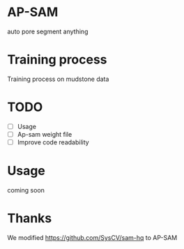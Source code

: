 # AP-SAM
auto pore segment anything

# Training process
Training process on mudstone data


# TODO 
- [ ] Usage
- [ ] Ap-sam weight file
- [ ] Improve code readability

# Usage
coming soon

# Thanks 
We modified https://github.com/SysCV/sam-hq to AP-SAM
